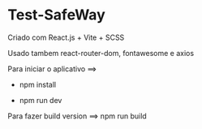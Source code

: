# Test-SafeWay

Criado com React.js + Vite + SCSS

Usado tambem react-router-dom, fontawesome e axios

Para iniciar o aplicativo ==> 

- npm install

- npm run dev

Para fazer build version ==> npm run build
